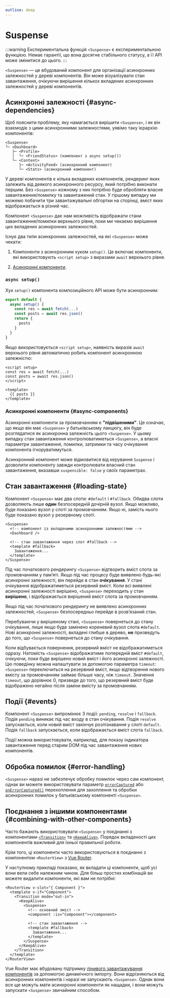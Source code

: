 ```yaml
---
outline: deep
---
```


# Suspense

:::warning Експериментальна функція
`<Suspense>` є експериментальною функцією. Немає гарантії, що вона досягне стабільного статусу, а її API може змінитися до цього.
:::

`<Suspense>` — це вбудований компонент для організації асинхронних залежностей у дереві компонентів. Він може візуалізувати стан завантаження, очікуючи вирішення кількох вкладених асинхронних залежностей у дереві компонентів.

## Асинхронні залежності {#async-dependencies}

Щоб пояснити проблему, яку намагається вирішити `<Suspense>`, і як він взаємодіє з цими асинхронними залежностями, уявімо таку ієрархію компонентів:

```
<Suspense>
└─ <Dashboard>
   ├─ <Profile>
   │  └─ <FriendStatus> (компонент з async setup())
   └─ <Content>
      ├─ <ActivityFeed> (асинхронний компонент)
      └─ <Stats> (асинхронний компонент)
```

У дереві компонентів є кілька вкладених компонентів, рендеринг яких залежить від деякого асинхронного ресурсу, який потрібно виконати першим. Без `<Suspense>` кожному з них потрібно буде обробляти власне завантаження/помилку та завантажений стан. У гіршому випадку ми можемо побачити три завантажувальні обгортки на сторінці, вміст яких відображається в різний час.

Компонент `<Suspense>` дає нам можливість відображати стани завантаження/помилки верхнього рівня, поки ми чекаємо вирішення цих вкладених асинхронних залежностей.

Існує два типи асинхронних залежностей, на які `<Suspense>` може чекати:

1. Компоненти з асинхронним хуком `setup()`. Це включає компоненти, які використовують `<script setup>` з виразами `await` верхнього рівня.

2. [Асинхронні компоненти](/guide/components/async.html).

### `async setup()`

Хук `setup()` компонента композиційного АРІ може бути асинхронним:

```js
export default {
  async setup() {
    const res = await fetch(...)
    const posts = await res.json()
    return {
      posts
    }
  }
}
```

Якщо використовується `<script setup>`, наявність виразів `await` верхнього рівня автоматично робить компонент асинхронною залежністю:

```vue
<script setup>
const res = await fetch(...)
const posts = await res.json()
</script>

<template>
  {{ posts }}
</template>
```

### Асинхронні компоненти {#async-components}

Асинхронні компоненти за промовчанням є **"підвішеними"**. Це означає, що якщо він має `<Suspense>` у батьківському ланцюгу, він буде розглядатися як асинхронна залежність цього `<Suspense>`. У цьому випадку стан завантаження контролюватиметься `<Suspense>`, а власні параметри завантаження, помилки, затримки та часу очікування компонента ігноруватимуться.

Асинхронний компонент може відмовитися від керування `Suspense` і дозволити компоненту завжди контролювати власний стан завантаження, вказавши `suspensible: false` у своїх параметрах.

## Стан завантаження {#loading-state}

Компонент `<Suspense>` має два слоти: `#default` і `#fallback`. Обидва слоти дозволяють лише **один** безпосередній дочірній вузол. Якщо можливо, буде показано вузол у слоті за промовчанням. Якщо ні, замість нього буде показано вузол у резервному слоті.

```vue-html
<Suspense>
  <!-- компонент із вкладеними асинхронними залежностями -->
  <Dashboard />

  <!-- стан завантаження через слот #fallback -->
  <template #fallback>
    Завантаження...
  </template>
</Suspense>
```

Під час початкового рендерингу `<Suspense>` відтворить вміст слота за промовчанням у пам’яті. Якщо під час процесу буде виявлено будь-які асинхронні залежності, він перейде в стан **очікування**. У стані очікування відображатиметься резервний вміст. Коли всі виявлені асинхронні залежності вирішено, `<Suspense>` переходить у стан **вирішено**, і відображається вирішений вміст слота за промовчанням.

Якщо під час початкового рендерингу не виявлено асинхронних залежностей, `<Suspense>` безпосередньо перейде в розв’язаний стан.

Перебуваючи у вирішеному стані, `<Suspense>` повернеться до стану очікування, лише якщо буде замінено кореневий вузол слота `#default`. Нові асинхронні залежності, вкладені глибше в дерево, **не** призведуть до того, що `<Suspense>` повернеться до стану очікування.

Коли відбувається повернення, резервний вміст не відображатиметься одразу. Натомість `<Suspense>` відображатиме попередній вміст `#default`, очікуючи, поки буде вирішено новий вміст і його асинхронні залежності. Цю поведінку можна налаштувати за допомогою параметра `timeout`: `<Suspense>` переключиться на резервний вміст, якщо відтворення нового вмісту за промовчанням займає більше часу, ніж `timeout`. Значення `timeout`, що дорівнює 0, призведе до того, що резервний вміст буде відображено негайно після заміни вмісту за промовчанням.

## Події {#events}

Компонент `<Suspense>` випромінює 3 події: `pending`, `resolve` і `fallback`. Подія `pending` виникає під час входу в стан очікування. Подія `resolve` запускається, коли новий вміст закінчує розпізнавання у слоті `default`. Подія `fallback` запускається, коли відображається вміст слота `fallback`.

Події можна використовувати, наприклад, для показу індикатора завантаження перед старим DOM під час завантаження нових компонентів.

## Обробка помилок {#error-handling}

`<Suspense>` наразі не забезпечує обробку помилок через сам компонент, однак ви можете використовувати параметр [`errorCaptured`](/api/options-lifecycle.html#errorcaptured) або [`onErrorCaptured()`]( /api/composition-api-lifecycle.html#onerrorcaptured) перехоплення для захоплення та обробки асинхронних помилок у батьківському компоненті `<Suspense>`.

## Поєднання з іншими компонентами {#combining-with-other-components}

Часто бажають використовувати `<Suspense>` у поєднанні з компонентами [`<Transition>`](./transition) та [`<KeepAlive>`](./keep-alive). Порядок вкладеності цих компонентів важливий для їхньої правильної роботи.

Крім того, ці компоненти часто використовуються в поєднанні з компонентом `<RouterView>` з [Vue Router](https://router.vuejs.org/).

У наступному прикладі показано, як вкладати ці компоненти, щоб усі вони вели себе належним чином. Для більш простих комбінацій ви можете видалити компоненти, які вам не потрібні:

```vue-html
<RouterView v-slot="{ Component }">
  <template v-if="Component">
    <Transition mode="out-in">
      <KeepAlive>
        <Suspense>
          <!-- основний зміст -->
          <component :is="Component"></component>

          <!-- стан завантаження -->
          <template #fallback>
            Завантаження...
          </template>
        </Suspense>
      </KeepAlive>
    </Transition>
  </template>
</RouterView>
```

Vue Router має вбудовану підтримку [лінивого завантажування компонентів](https://router.vuejs.org/guide/advanced/lazy-loading.html) за допомогою динамічного імпорту. Вони відрізняються від асинхронних компонентів і наразі не запускають `<Suspense>`. Однак вони все ще можуть мати асинхронні компоненти як нащадки, і вони можуть запускати `<Suspense>` звичайним способом.
